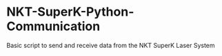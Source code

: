 # NKT-SuperK-Python-Communication
Basic script to send and receive data from the NKT SuperK Laser System
